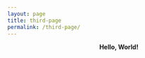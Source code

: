 ```yaml
---
layout: page
title: third-page
permalink: /third-page/
---
```

<b><p style="text-align:center">Hello, World!</b></p>
 

